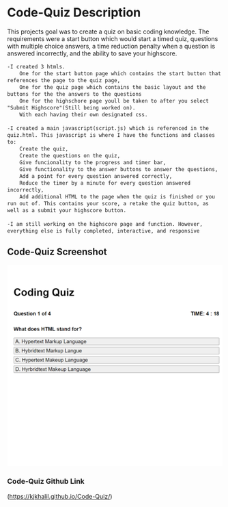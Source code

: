 # Code-Quiz Description

This projects goal was to create a quiz on basic coding knowledge. The requirements were a start button which would start a timed quiz, questions with multiple choice answers, a time reduction penalty when a question is answered incorrectly, and the ability to save your highscore.

    -I created 3 htmls. 
        One for the start button page which contains the start button that references the page to the quiz page,
        One for the quiz page which contains the basic layout and the buttons for the the answers to the questions
        One for the highschore page youll be taken to after you select "Submit Highscore"(Still being worked on).
        With each having their own designated css. 

    -I created a main javascript(script.js) which is referenced in the quiz.html. This javascript is where I have the functions and classes to:
        Create the quiz,
        Create the questions on the quiz,
        Give funcionality to the progress and timer bar,
        Give functionality to the answer buttons to answer the questions,
        Add a point for every question answered correctly,
        Reduce the timer by a minute for every question answered incorrectly,
        Add additional HTML to the page when the quiz is finished or you run out of. This contains your score, a retake the quiz button, as well as a submit your highscore button.

    -I am still working on the highscore page and function. However, everything else is fully completed, interactive, and responsive

## Code-Quiz Screenshot

![This is an image of how the webpage looks as it is now.](./assets/images/code-quiz.png)

### Code-Quiz Github Link

(https://kjkhalil.github.io/Code-Quiz/)